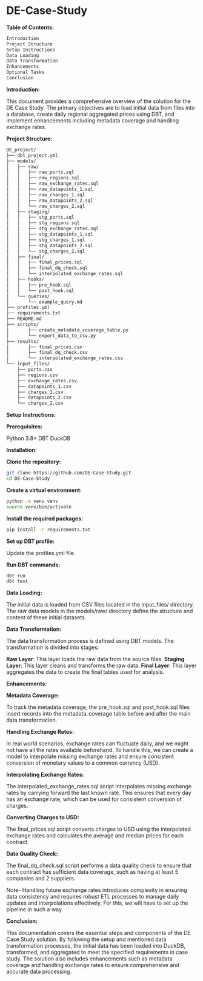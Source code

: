 # DE-Case-Study


**Table of Contents:**

```bash
Introduction
Project Structure
Setup Instructions
Data Loading
Data Transformation
Enhancements
Optional Tasks
Conclusion
```


**Introduction:**

This document provides a comprehensive overview of the solution for the DE Case Study. The primary objectives are to load initial data from files into a database, create daily regional aggregated prices using DBT, and implement enhancements including metadata coverage and handling exchange rates.



**Project Structure:**

```bash
DE_project/
├── dbt_project.yml
├── models/
│   ├── raw/
│   │   ├── raw_ports.sql
│   │   ├── raw_regions.sql
│   │   ├── raw_exchange_rates.sql
│   │   ├── raw_datapoints_1.sql
│   │   ├── raw_charges_1.sql
│   │   ├── raw_datapoints_2.sql
│   │   └── raw_charges_2.sql
│   ├── staging/
│   │   ├── stg_ports.sql
│   │   ├── stg_regions.sql
│   │   ├── stg_exchange_rates.sql
│   │   ├── stg_datapoints_1.sql
│   │   ├── stg_charges_1.sql
│   │   ├── stg_datapoints_2.sql
│   │   └── stg_charges_2.sql
│   ├── final/
│   │   ├── final_prices.sql
│   │   ├── final_dq_check.sql
│   │   └── interpolated_exchange_rates.sql
│   ├── hooks/
│   │   ├── pre_hook.sql
│   │   └── post_hook.sql
│   └── queries/
│       └── example_query.md
├── profiles.yml
├── requirements.txt
├── README.md
├── scripts/
│       ├── create_metadata_coverage_table.py
│       └── export_data_to_csv.py
├── results/
│       ├── final_prices.csv
│       ├── final_dq_check.csv
│       └── interpolated_exchange_rates.csv
└── input_files/
    ├── ports.csv
    ├── regions.csv
    ├── exchange_rates.csv
    ├── datapoints_1.csv
    ├── charges_1.csv
    ├── datapoints_2.csv
    └── charges_2.csv
```


**Setup Instructions:**




**Prerequisites:**

Python 3.8+
DBT
DuckDB




**Installation:**




**Clone the repository:**
```bash
git clone https://github.com/DE-Case-Study.git
cd DE-Case-Study
```

**Create a virtual environment:**
```bash
python -m venv venv
source venv/bin/activate
```

**Install the required packages:**
```bash
pip install -r requirements.txt
```

**Set up DBT profile:**

Update the profiles.yml file.


**Run DBT commands:**
```bash
dbt run
dbt test
```



**Data Loading:**

The initial data is loaded from CSV files located in the input_files/ directory. The raw data models in the models/raw/ directory define the structure and content of these initial datasets.




**Data Transformation:**

The data transformation process is defined using DBT models. 
The transformation is divided into stages:

**Raw Layer**: This layer loads the raw data from the source files.
**Staging Layer**: This layer cleans and transforms the raw data.
**Final Layer**: This layer aggregates the data to create the final tables used for analysis.




**Enhancements:**


**Metadata Coverage:**

To track the metadata coverage, the pre_hook.sql and post_hook.sql files insert records into the metadata_coverage table before and after the main data transformation.



**Handling Exchange Rates:**

In real world scenarios, exchange rates can fluctuate daily, and we might not have all the rates available beforehand. To handle this, we can create a model to interpolate missing exchange rates and ensure consistent conversion of monetary values to a common currency (USD).



**Interpolating Exchange Rates:**

The interpolated_exchange_rates.sql script interpolates missing exchange rates by carrying forward the last known rate. This ensures that every day has an exchange rate, which can be used for consistent conversion of charges.



**Converting Charges to USD:**

The final_prices.sql script converts charges to USD using the interpolated exchange rates and calculates the average and median prices for each contract.



**Data Quality Check:**

The final_dq_check.sql script performs a data quality check to ensure that each contract has sufficient data coverage, such as having at least 5 companies and 2 suppliers.

Note- Handling future exchange rates introduces complexity in ensuring data consistency and requires robust ETL processes to manage daily updates and interpolations effectively. For this, we will have to set up the pipeline in such a way.




**Conclusion:**

This documentation covers the essential steps and components of the DE Case Study solution. By following the setup and mentioned data transformation processes, the initial data has been loaded into DuckDB, transformed, and aggregated to meet the specified requirements in case study. The solution also includes enhancements such as metadata coverage and handling exchange rates to ensure comprehensive and accurate data processing.